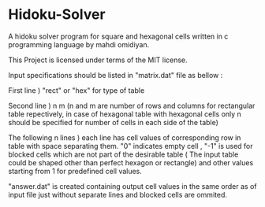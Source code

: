 # Hidoku-Solver

A hidoku solver program for square and hexagonal cells written in c programming language by mahdi omidiyan.

This Project is licensed under terms of the MIT license.

Input specifications should be listed in "matrix.dat" file as bellow :

First line )
"rect" or "hex" for type of table

Second line )
n m (n and m are number of rows and columns for rectangular table repectively, in case of hexagonal table with hexagonal cells only n should be specified for number of cells in each side of the table)

The following n lines )
each line has cell values of corresponding row in table with space separating them.
"0" indicates empty cell , "-1" is used for blocked cells which are not part of the desirable table ( The input table could be shaped other than perfect hexagon or rectangle) and other values starting from 1 for predefined cell values.

"answer.dat" is created containing output cell values in the same order as of input file just without separate lines and blocked cells are ommited.
